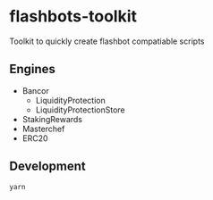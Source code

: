 # flashbots-toolkit
Toolkit to quickly create flashbot compatiable scripts

## Engines

- Bancor
    - LiquidityProtection
    - LiquidityProtectionStore
- StakingRewards
- Masterchef
- ERC20


## Development

```
yarn
```